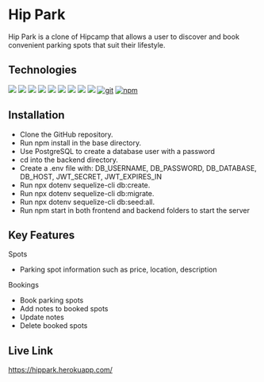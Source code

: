 # Hip Park
Hip Park is a clone of Hipcamp that allows a user to discover and book convenient parking spots that suit their lifestyle.

## Technologies
<a href="https://developer.mozilla.org/en-US/docs/Web/JavaScript"><img src="https://img.shields.io/badge/-JavaScript-F7DF1E?logo=JavaScript&logoColor=333333" /></a>
<a href="https://www.heroku.com/"><img src="https://img.shields.io/badge/-Heroku-430098?logo=Heroku" /></a>
<a href="https://www.npmjs.com/package/express"><img src="https://img.shields.io/badge/-Express.js-000000?logo=Express" /></a>
<a href="https://www.postgresql.org/"><img src="https://img.shields.io/badge/-PostgreSQL-336791?logo=PostgreSQL" /></a>
<a href="https://reactjs.org/"><img src="https://img.shields.io/badge/-React-61DAFB?logo=React&logoColor=333333" /></a>
<a href="https://redux.js.org/"><img src="https://img.shields.io/badge/-Redux-764ABC?logo=Redux" /></a>
<a href="https://sequelize.org/"><img src="https://img.shields.io/badge/-Sequelize-039BE5" /></a>
<a href="https://developer.mozilla.org/en-US/docs/Web/CSS"><img src="https://img.shields.io/badge/-CSS3-1572B6?logo=CSS3" /></a>
<a href="https://developer.mozilla.org/en-US/docs/Web/HTML"><img src="https://img.shields.io/badge/-HTML5-E34F26?logo=HTML5&logoColor=ffffff" /></a>
<a href="#"><img alt="git" src="https://img.shields.io/badge/-Git-F05032?style=flat-square&logo=git&logoColor=white" /></a>
<a href="https://www.npmjs.com/"><img alt="npm" src="https://img.shields.io/badge/-NPM-CB3837?style=flat-square&logo=npm&logoColor=white" /></a>

## Installation
* Clone the GitHub repository.
* Run npm install in the base directory.
* Use  PostgreSQL to create a database user with a password
* cd into the backend directory.
* Create a .env file with: DB_USERNAME, DB_PASSWORD, DB_DATABASE, DB_HOST, JWT_SECRET, JWT_EXPIRES_IN
* Run npx dotenv sequelize-cli db:create.
* Run npx dotenv sequelize-cli db:migrate.
* Run npx dotenv sequelize-cli db:seed:all.
* Run npm start in both frontend and backend folders to start the server

## Key Features

Spots
* Parking spot information such as price, location, description

Bookings
* Book parking spots
* Add notes to booked spots
* Update notes
* Delete booked spots

## Live Link
https://hippark.herokuapp.com/
